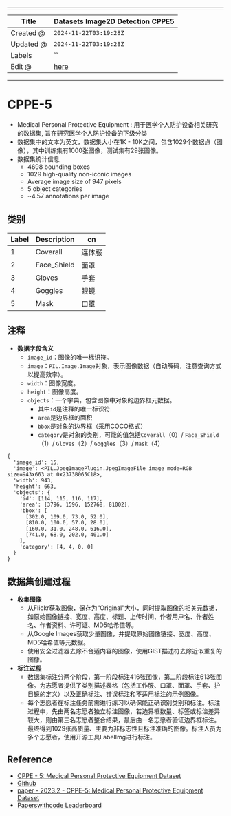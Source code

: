 -----

| Title     | Datasets Image2D Detection CPPE5                      |
| --------- | ----------------------------------------------------- |
| Created @ | `2024-11-22T03:19:28Z`                                |
| Updated @ | `2024-11-22T03:19:28Z`                                |
| Labels    | \`\`                                                  |
| Edit @    | [here](https://github.com/junxnone/aiwiki/issues/489) |

-----

# CPPE-5

  - Medical Personal Protective Equipment : 用于医学个人防护设备相关研究的数据集,
    旨在研究医学个人防护设备的下级分类
  - 数据集中的文本为英文，数据集大小在1K - 10K之间，包含1029个数据点（图像），其中训练集有1000张图像，测试集有29张图像。
  - 数据集统计信息
      - 4698 bounding boxes
      - 1029 high-quality non-iconic images
      - Average image size of 947 pixels
      - 5 object categories
      - \~4.57 annotations per image

## 类别

| Label | Description  | cn  |
| ----- | ------------ | --- |
| 1     | Coverall     | 连体服 |
| 2     | Face\_Shield | 面罩  |
| 3     | Gloves       | 手套  |
| 4     | Goggles      | 眼镜  |
| 5     | Mask         | 口罩  |

## 注释

  - **数据字段含义**
      - `image_id`：图像的唯一标识符。
      - `image`：`PIL.Image.Image`对象，表示图像数据（自动解码，注意查询方式以提高效率）。
      - `width`：图像宽度。
      - `height`：图像高度。
      - `objects`：一个字典，包含图像中对象的边界框元数据。
          - 其中`id`是注释的唯一标识符
          - `area`是边界框的面积
          - `bbox`是对象的边界框（采用COCO格式）
          - `category`是对象的类别，可能的值包括`Coverall`（0）/ `Face_Shield`（1）/
            `Gloves`（2）/ `Goggles`（3）/ `Mask`（4）

<!-- end list -->

    {
      'image_id': 15,
      'image': <PIL.JpegImagePlugin.JpegImageFile image mode=RGB size=943x663 at 0x2373B065C18>,
      'width': 943,
      'height': 663,
      'objects': {
        'id': [114, 115, 116, 117], 
        'area': [3796, 1596, 152768, 81002],
        'bbox': [
          [302.0, 109.0, 73.0, 52.0],
          [810.0, 100.0, 57.0, 28.0],
          [160.0, 31.0, 248.0, 616.0],
          [741.0, 68.0, 202.0, 401.0]
        ], 
        'category': [4, 4, 0, 0]
      }
    }

## 数据集创建过程

  - **收集图像**
      - 从Flickr获取图像，保存为“Original”大小，同时提取图像的相关元数据，如原始图像链接、宽度、高度、标题、上传时间、作者用户名、作者姓名、作者资料、许可证、MD5哈希值等。
      - 从Google Images获取少量图像，并提取原始图像链接、宽度、高度、MD5哈希值等元数据。
      - 使用安全过滤器去除不合适内容的图像，使用GIST描述符去除近似重复的图像。
  - **标注过程**
      - 数据集标注分两个阶段，第一阶段标注416张图像，第二阶段标注613张图像。为志愿者提供了类别描述表格（包括工作服、口罩、面罩、手套、护目镜的定义）以及正确标注、错误标注和不适用标注的示例图像。
      - 每个志愿者在标注任务前需进行练习以确保能正确识别类别和标注。标注过程中，先由两名志愿者独立标注图像，若边界框数量、标签或标注差异较大，则由第三名志愿者整合结果，最后由一名志愿者验证边界框标注。最终得到1029张高质量、主要为非标志性且标注准确的图像。标注人员为多个志愿者，使用开源工具LabelImg进行标注。

## Reference

  - [CPPE - 5: Medical Personal Protective Equipment
    Dataset](https://sites.google.com/view/cppe5)
  - [Github](https://github.com/Rishit-dagli/CPPE-Dataset)
  - [paper - 2023.2 - CPPE-5: Medical Personal Protective Equipment
    Dataset](https://arxiv.org/abs/2112.09569)
  - [Paperswithcode
    Leaderboard](https://paperswithcode.com/sota/object-detection-on-cppe-5)
